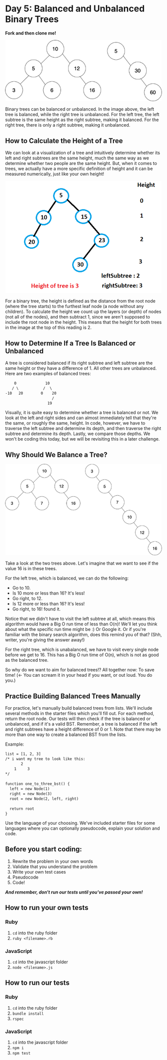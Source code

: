 # Day 5: Balanced and Unbalanced Binary Trees

**Fork and then clone me!**

![Balanced and unbalanced tree](./valid_trees.png)

Binary trees can be balanced or unbalanced. In the image above, the left tree is balanced, while the right tree is unbalanced. For the left tree, the left subtree is the same height as the right subtree, making it balanced. For the right tree, there is only a right subtree, making it unbalanced.

## How to Calculate the Height of a Tree

We can look at a visualization of a tree and intuitively determine whether its left and right subtrees are the same height, much the same way as we determine whether two people are the same height. But, when it comes to trees, we actually have a more specific definition of height and it can be measured numerically, just like your own height!

![Tree height](./tree_height.png)

For a binary tree, the height is defined as the distance from the root node (where the tree starts) to the furthest leaf node (a node without any children). To calculate the height we count up the layers (or depth) of nodes (not all of the nodes), and then subtract 1, since we aren't supposed to include the root node in the height. This means that the height for both trees in the image at the top of this reading is 2.

## How to Determine If a Tree Is Balanced or Unbalanced

A tree is considered balanced if its right subtree and left subtree are the same height or they have a difference of 1. All other trees are unbalanced. Here are two examples of balanced trees:

```
    0             10
   / \           /  \
-10   20        0    20
                     /
                   19
```

Visually, it is quite easy to determine whether a tree is balanced or not. We look at the left and right sides and can almost immediately tell that they're the same, or roughly the same, height. In code, however, we have to traverse the left subtree and determine its depth, and then traverse the right subtree and determine its depth. Lastly, we compare those depths. We won't be coding this today, but we will be revisiting this in a later challenge.

## Why Should We Balance a Tree?

![Two trees to compare](./tree_compare.png)

Take a look at the two trees above. Let's imagine that we want to see if the value 16 is in these trees. 

For the left tree, which is balanced, we can do the following:
* Go to 10. 
* Is 10 more or less than 16? It's less!
* Go right, to 12. 
* Is 12 more or less than 16? It's less!
* Go right, to 16! found it.

Notice that we didn't have to visit the left subtree at all, which means this algorithm would have a Big O run time of less than O(n)! We'll let you think about what the specific run time might be :) Or Google it. Or if you're familiar with the binary search algorithm, does this remind you of that? (Shh, writer, you're giving the answer away!)

For the right tree, which is unabalanced, we have to visit every single node before we get to 16. This has a Big O run time of O(n), which is not as good as the balanced tree.

So why do we want to aim for balanced trees!? All together now: To save time! (<- You can scream it in your head if you want, or out loud. You do you.)

## Practice Building Balanced Trees Manually

For practice, let's manually build balanced trees from lists. We'll include several methods in the starter files which you'll fill out. For each method, return the root node. Our tests will then check if the tree is balanced or unbalanced, and if it's a valid BST. Remember, a tree is balanced if the left and right subtrees have a height difference of 0 or 1. Note that there may be more than one way to create a balanced BST from the lists.

Example:

```
list = [1, 2, 3]
/* i want my tree to look like this:
       2
    1     3
*/

function one_to_three_bst() {
  left = new Node(1)
  right = new Node(3)
  root = new Node(2, left, right)

  return root
}
```

Use the language of your choosing. We've included starter files for some languages where you can optionally pseudocode, explain your solution and code.

## Before you start coding:

1. Rewrite the problem in your own words
2. Validate that you understand the problem
3. Write your own test cases
4. Pseudocode
5. Code!

**_And remember, don't run our tests until you've passed your own!_**

## How to run your own tests

### Ruby

1. `cd` into the ruby folder
2. `ruby <filename>.rb`

### JavaScript

1. `cd` into the javascript folder
2. `node <filename>.js`

## How to run our tests

### Ruby

1. `cd` into the ruby folder
2. `bundle install`
3. `rspec`

### JavaScript

1. `cd` into the javascript folder
2. `npm i`
3. `npm test`
